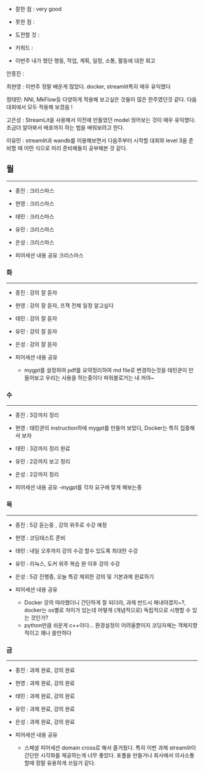 - 잘한 점 : very good

- 못한 점 : 
    
- 도전할 것 : 

- 키워드 : 

- 이번주 내가 했던 행동, 작업, 계획, 일정, 소통, 활동에 대한 회고

안종진 : 

최현영 : 이번주 정말 배운게 많았다. docker, streamlit특히 매우 유익했다

정태민:  NNI, MkFlow등 다양하게 적용해 보고싶은 것들이 많은 한주였던것 같다. 다음 대회에서 모두 적용해 보겠음 !

고은성 : StreamLit을 사용해서 이전에 만들었던 model 얹어보는 것이 매우 유익했다. 조금더 알아봐서 배포까지 하는 법을 배워보려고 한다. 

이유민 : streamlit과 wandb를 이용해보면서 다음주부터 시작할 대회와 level 3을 준비할 때 어떤 식으로 미리 준비해둘지 공부해본 것 같다.

## 월

---

- 종진 : 크리스마스
- 현영 : 크리스마스
- 태민 : 크리스마스
- 유민 : 크리스마스
- 은성 : 크리스마스

- 피어세션 내용 공유
    크리스마스

### 화

---

- 종진 : 강의 잘 듣자 
- 현영 : 강의 잘 듣자, 프잭 전체 일정 알고싶다
- 태민 : 강의 잘 듣자
- 유민 : 강의 잘 듣자
- 은성 : 강의 잘 듣자

- 피어세션 내용 공유
    - mygpt를 설정하여 pdf를 요약정리하여 md file로 변경하는것을 태민쿤이 만들어보고 우리는 사용을 하는중이다 파워블로거는 내 꺼야~

### 수

---

- 종진 : 3강까지 정리
- 현영 : 태민쿤의 instruction하에 mygpt를 만들어 보았다, Docker는 특히 집중해서 보자
- 태민 : 3강까지 정리 완료
- 유민 : 2강까지 보고 정리
- 은성 : 2강까지 정리

- 피어세션 내용 공유
    -mygpt를 각자 요구에 맞게 해보는중

### 목

---

- 종진 : 5강 듣는중 , 강의 위주로 수강 예정
- 현영 : 코딩테스트 준비
- 태민 : 내일 오후까지 강의 수강 할수 있도록 최대한 수강
- 유민 : 리눅스, 도커 위주 복습 완 이후 강의 수강
- 은성 : 5강 진행중, 오늘 특강 제외한 강의 및 기본과제 완료하기

- 피어세션 내용 공유
    - Docker 강의 따라했더니 간단하게 잘 되더라, 과제 반드시 해내야겠지~?, docker는 os별로 차이가 있는데 어떻게 (개념적으로) 독립적으로 시행할 수 있는 것인가?
    - python만큼 쉬운게 c++이다... 환경설정이 어려울뿐이지 코딩자체는 객체지향적이고 꽤나 쓸만하다

### 금

---

- 종진 : 과제 완료, 강의 완료
- 현영 : 과제 완료, 강의 완료
- 태민 : 과제 완료, 강의 완료
- 유민 : 과제 완료, 강의 완료
- 은성 : 과제 완료, 강의 완료

- 피어세션 내용 공유
    - 스페셜 피어세션 domain cross로 해서 즐거웠다. 특히 이번 과제 streamlit이 간단한 시각화를 제공하는게 너무 좋았다. 포폴을 만들거나 회사에서 의사소통할때 정말 유용하게 쓰일거 같다.
